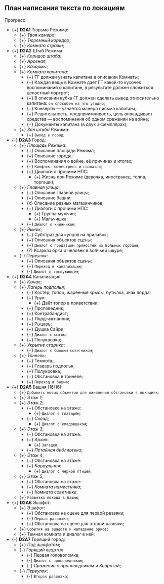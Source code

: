 ## План написания текста по локациям
Прогресс:

   * {+} **D2A1** Тюрьма Режима:
      * {+} *Твоя камера*;
      * {+} *Тюремный коридор*;
      * {+} *Комната стражи*;
   * {+} **D2A2** Штаб Режима:
      * {+} *Коридор штаба*;
      * {+} *Арсенал*;
      * {+} *Казармы*;
      * {+} *Комната капитана*:
         * {+} ГГ должен узнать капитана в описании Комнаты;
         * {+} Каждая вещь в Комнате даёт ГГ какой-то кусочек воспоминаний о капитане, в результате должен сложиться целостный портрет;
         * {+} В описании кубка ГГ должен сделать вывод относительно капитана: `он способен на что угодно`;
         * {+} Конверты &mdash; узнаётся манера письма капитана;
         * {+} Решительность, предприимчивость, цель оправдывает средства &mdash; воспоминания об одном сражении на войне;
         * {+} Документы капитана (в двух экземплярах);
      * {+} *Зал штаба Режима*:
         * {+} `Выход в город`;
   * {-} **D2A3** Город:
      * {+} *Площадь Режима*:
         * {+} Описание площади Режима;
         * {+} Описание города;
         * {+} Воспоминания о войне, её причинах и итогах;
         * {+} `Конфликт менестреля и глашатая`;
         * {+} Диалоги с прочими НПС:
            * {+} Жизнь при Режиме (девочка, иностранец, толпа, торгаши);
      * {+} *Главная улица*;
         * {+} Описание главной улицы;
         * {+} Описание башни;
         * {x} Описание разных магазинчиков;
         * {+} Диалоги с прочими НПС:
            * {+} Группа мужчин;
            * {+} Мальчишка;
         * {+} `Диалог с книжником`;
      * {+} *Рынок*;
         * {+} Субстрат для купцов на прилавок;
         * {+} Описания объектов сцены;
         * {+} `Диалог с продавцом пряностей из Вольных городов`;
         * {?} Ксарказ орка и человек в волчьей шкуре;
      * {-} *Переулок*:
         * {+} Описания объектов сцены;
         * {+} `Переход в канализацию`;
         * {-} `Диалог с сослуживцем`;
   * {+} **D2A4** Канализация:
      * {+} *Канал*;
      * {+} *Лагерь подполья*;
         * {+} Костёр, топор, жаренные крысы, бутылка, знак лорда;
         * {+} Урук:
            * {+} Даёт топор в приветствии;
         * {+} Проповедник;
         * {+} Контрабандист;
         * {+} Лорд-изгнанник;
         * {+} Рыцарь;
         * {+} Душка Сайри;
         * {+} `Диалог с магом`;
         * {+} Полукровка;
      * {+} *Укрытие старика*;
         * {+} `Диалог с бывшим советником`;
      * {+} *Тоннель*;
         * {+} Темнота;
         * {+} Главарь подполья;
         * {+} Полукровка;
         * {+} Обстановка в тоннеле;
         * {+} `Переход в башню`;
   * {+} **D2A5** Башня (16/16):
      * {+} `Добавить новых объектов для оживления обстановки в локациях`;
      * {+} *Этаж 1*;
      * {+} *Этаж 2*;
         * {+} Обстановка на этаже:
            * {+} `Диалог с главарём`;
         * {+} *Склад*;
           * {+} `Диалог с кладовщиком`;
      * {+} *Этаж 3*;
         * {+} Обстановка на этаже:
         * {+} *Архив*:
            * {+} `Загадки`;
         * {+} *Потайная библиотека*;
      * {+} *Этаж 4*;
         * {+} Обстановка на этаже:
         * {+} *Караульная*:
            * {+} `Диалог с чёрной птицей`;
      * {+} *Этаж 5*;
         * {+} Обстановка на этаже:
         * {+} *Комната наместника*;
         * {+} *Комната советника*;
      * {+} `Развязка похода в башню`;
   * {+} **D2A6** Эшафот:
      * {+} Эшафот:
         * {+} Обстановка на сцене для первой развяки;
         * {+} `Первая развязка`;
         * {+} Обстановка на сцене для второй развяки;
      * {+} `События на эшафоте и нападение орков`;
      * {+} Темная комната и диалог в ней;
   * {-} **D2A7** Горящий город:
      * {+} *Под эшафотом*;
      * {-} *Горящий квартал*:
         * {-} Первая головоломка;
         * {-} `Диалог с проповедником`;
         * {-} *Сражение с проповедником и Кевразой*;
      * {-} *Переулок*:
         * {-} `Вторая развязка`;
